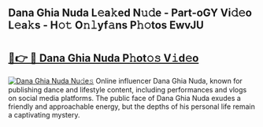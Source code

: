 ## Dana Ghia Nuda L𝚎a𝚔ed N𝚞𝚍e - Part-oGY Vi𝚍𝚎o L𝚎a𝚔s - H𝚘𝚝 O𝚗𝚕yf𝚊ns P𝚑𝚘tos EwvJU

# <h2><a href="http://kfcol1h.oniu.top/?m=Dana+Ghia+Nuda">🔗👉 🔴 Dana Ghia Nuda P𝚑ot𝚘𝚜 V𝚒d𝚎o</a></h2>

[![Dana Ghia Nuda Nu𝚍e𝚜](https://i.imgur.com/0qMVB7G.gif)](http://kfcol1h.oniu.top/?m=Dana+Ghia+Nuda)
Online influencer Dana Ghia Nuda, known for publishing dance and lifestyle content, including performances and vlogs on social media platforms. The public face of Dana Ghia Nuda exudes a friendly and approachable energy, but the depths of his personal life remain a captivating mystery.  
